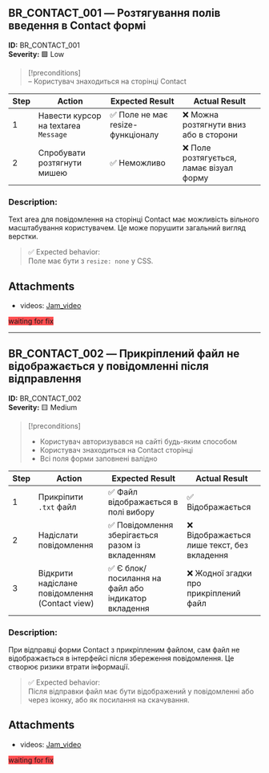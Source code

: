 ## **BR_CONTACT_001 — Розтягування полів введення в Contact формі**

**ID:** BR_CONTACT_001  
**Severity:** 🟩 Low  


> [!preconditions]  
> – Користувач знаходиться на сторінці Contact

|Step|Action|Expected Result|Actual Result|
|---|---|---|---|
|1|Навести курсор на textarea `Message`|✅ Поле не має resize-функціоналу|❌ Можна розтягнути вниз або в сторони|
|2|Спробувати розтягнути мишею|✅ Неможливо|❌ Поле розтягується, ламає візуал форму|

### Description:

Text area для повідомлення на сторінці Contact має можливість вільного масштабування користувачем. Це може порушити загальний вигляд верстки.

> ✅ Expected behavior:  
> Поле має бути з `resize: none` у CSS.


## Attachments

- videos: [Jam_video](https://jam.dev/c/f6c43d11-f3e8-4d39-9fe7-7b7d6026612f)


<span style="background:#ff4d4f">waiting for fix</span> 

---

## **BR_CONTACT_002 — Прикріплений файл не відображається у повідомленні після відправлення**

**ID:** BR_CONTACT_002  
**Severity:** 🟨 Medium  


> [!preconditions]
> - Користувач авторизувався на сайті будь-яким способом  
> - Користувач знаходиться на Contact сторінці  
> - Всі поля форми заповнені валідно

|Step|Action|Expected Result|Actual Result|
|---|---|---|---|
|1|Прикріпити `.txt` файл|✅ Файл відображається в полі вибору|✅ Відображається|
|2|Надіслати повідомлення|✅ Повідомлення зберігається разом із вкладенням|❌ Відображається лише текст, без вкладення|
|3|Відкрити надіслане повідомлення (Contact view)|✅ Є блок/посилання на файл або індикатор вкладення|❌ Жодної згадки про прикріплений файл|

### Description:

При відправці форми Contact з прикріпленим файлом, сам файл не відображається в інтерфейсі після збереження повідомлення. Це створює ризики втрати інформації.

> ✅ Expected behavior:  
> Після відправки файл має бути відображений у повідомленні або через іконку, або як посилання на скачування.

## Attachments

- videos: [Jam_video](https://jam.dev/c/0af934b9-c8a3-4792-8606-ef44eab1b822)

<span style="background:#ff4d4f">waiting for fix</span> 